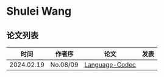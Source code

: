 # Shulei Wang


## 论文列表

| 时间 | 作者序 | 论文 | 发表 |
|:-:|:-:|---|---|
| 2024.02.19 | No.08/09 | [Language-Codec](../Models/Speech_Neural_Codec/2024.02.19_Language-Codec.md) |